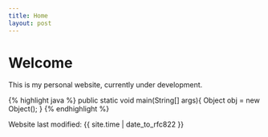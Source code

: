 ```yaml
---
title: Home
layout: post
---
```


Welcome
=======

This is my personal website, currently under development.

{% highlight java %}
public static void main(String[] args){
    Object obj = new Object();
}
{% endhighlight %}

Website last modified: {{ site.time | date_to_rfc822 }}

